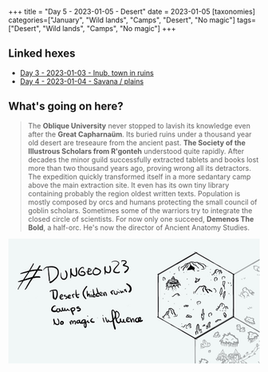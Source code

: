 +++
title = "Day 5 - 2023-01-05 - Desert"
date = 2023-01-05
[taxonomies]
categories=["January", "Wild lands", "Camps", "Desert", "No magic"]
tags=["Desert", "Wild lands", "Camps",  "No magic"]
+++

## Linked hexes
- [Day 3 - 2023-01-03 - Inub, town in ruins](https://d23.jobo.to/day-3)
- [Day 4 - 2023-01-04 - Savana / plains](https://d23.jobo.to/day-4)


## What's going on here?
> The **Oblique University** never stopped to lavish its knowledge even after the **Great Capharnaüm**. Its buried ruins under a thousand year old desert are treseaure from the ancient past. **The Society of the Illustrous Scholars from R'gonteh** understood quite rapidly. After decades the minor guild successfully extracted tablets and books lost more than two thousand years ago, proving wrong all its detractors. The expedition quickly transformed itself in a more sedantary camp above the main extraction site. It even has its own tiny library containing probably the region oldest written texts. Population is mostly composed by orcs and humans protecting the small council of goblin scholars. Sometimes some of the warriors try to integrate the closed circle of scientists. For now only one succeed, **Demenos The Bold**, a half-orc. He's now the director of Ancient Anatomy Studies.

![day5](../day5.jpeg)

